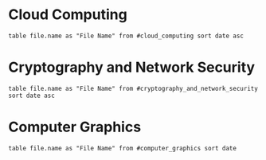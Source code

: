 # Cloud Computing
```dataview
table file.name as "File Name" from #cloud_computing sort date asc
```

# Cryptography and Network Security

```dataview
table file.name as "File Name" from #cryptography_and_network_security 
sort date asc
```

# Computer Graphics

```dataview
table file.name as "File Name" from #computer_graphics sort date 
```

